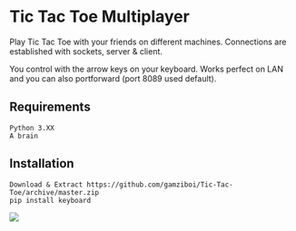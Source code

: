 # Tic Tac Toe Multiplayer
Play Tic Tac Toe with your friends on different machines.
Connections are established with sockets, server & client.

You control with the arrow keys on your keyboard.
Works perfect on LAN and you can also portforward (port 8089 used default).

## Requirements
```
Python 3.XX
A brain
```
## Installation
```
Download & Extract https://github.com/gamziboi/Tic-Tac-Toe/archive/master.zip
pip install keyboard
```
![](http://screenshots.gamz.cc/23.40.11-11.09.20.png)